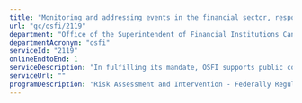 ```yaml
---
title: "Monitoring and addressing events in the financial sector, response to liquidity crisis"
url: "gc/osfi/2119"
department: "Office of the Superintendent of Financial Institutions Canada"
departmentAcronym: "osfi"
serviceId: "2119"
onlineEndtoEnd: 1
serviceDescription: "In fulfilling its mandate, OSFI supports public confidence in the Canadian financial system by monitoring and promptly addressing systemic or idiosyncratic events in the financial sector."
serviceUrl: ""
programDescription: "Risk Assessment and Intervention - Federally Regulated Financial Institutions,Regulation and Guidance of Federally Regulated Financial Institutions"
---
```

